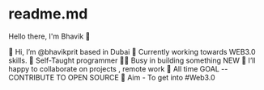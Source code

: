 # readme.md
Hello there, I'm Bhavik 👋     


👋 Hi, I’m @bhavikprit based in Dubai
👀 Currently working towards WEB3.0 skills. 
🌱 Self-Taught programmer 
🏃‍♂️ Busy in building something NEW 
💞️ I’ll happy to collaborate on projects , remote work 
🥅 All time GOAL -- CONTRIBUTE TO OPEN SOURCE 
🎯 Aim - To get into #Web3.0
